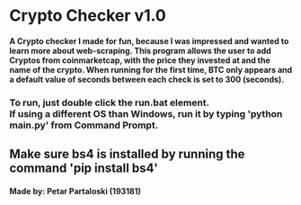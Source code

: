 <h1>Crypto Checker v1.0</h1>

<h4> 
	A Crypto checker I made for fun, because I was impressed and wanted to learn more about web-scraping. 
	This program allows the user to add Cryptos from coinmarketcap, with the price they invested at and the name of the crypto. 
	When running for the first time, BTC only appears and a default value of seconds between each check is set to 300 (seconds).
</h4>

</hr>

<h3>To run, just double click the run.bat element.<br>If using a different OS than Windows, run it by typing 'python main.py' from Command Prompt.</h3>

</hr>

<h2>Make sure bs4 is installed by running the command 'pip install bs4'</h2>

</hr>

<h4>
	Made by: <strong>Petar Partaloski (193181)</strong>
</h4>